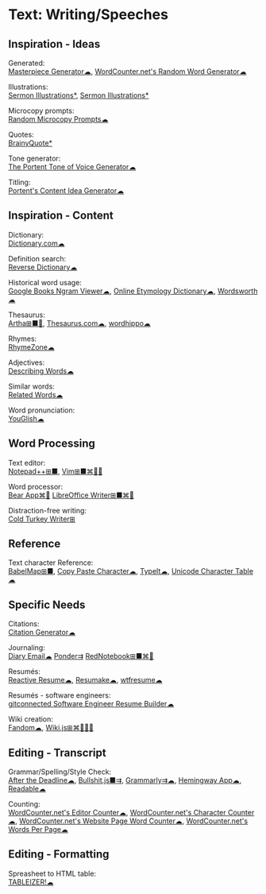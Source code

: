# Text: Writing/Speeches

## Inspiration - Ideas

Generated:  
[Masterpiece Generator☁](https://www.plot-generator.org.uk/),
[WordCounter.net's Random Word Generator☁](https://wordcounter.net/random-word-generator)

Illustrations:  
[Sermon Illustrations*](http://www.moreillustrations.com/),
[Sermon Illustrations*](http://www.sermonillustrations.com/)

Microcopy prompts:  
[Random Microcopy Prompts☁](https://dailyuxwriting.com/random-microcopy-prompt)

Quotes:  
[BrainyQuote*](https://www.brainyquote.com/)

Tone generator:  
[The Portent Tone of Voice Generator☁](https://www.portent.com/tools/tone-of-voice-generator)

Titling:  
[Portent's Content Idea Generator☁](https://www.portent.com/tools/title-maker/)

## Inspiration - Content

Dictionary:  
[Dictionary.com☁](https://www.dictionary.com/)

Definition search:  
[Reverse Dictionary☁](https://reversedictionary.org/)

Historical word usage:  
[Google Books Ngram Viewer☁](https://books.google.com/ngrams),
[Online Etymology Dictionary☁](https://www.etymonline.com/),
[Wordsworth☁](http://www.wordsworth.us/)

Thesaurus:  
[Artha⊞■🐧](http://artha.sourceforge.net/),
[Thesaurus.com☁](https://www.thesaurus.com/),
[wordhippo☁](https://www.wordhippo.com/)

Rhymes:  
[RhymeZone☁](https://www.rhymezone.com/)

Adjectives:  
[Describing Words☁](https://describingwords.io/)

Similar words:  
[Related Words☁](https://relatedwords.org/)

Word pronunciation:  
[YouGlish☁](https://youglish.com/)

## Word Processing

Text editor:  
[Notepad++⊞■](https://notepad-plus-plus.org/),
[Vim⊞■⌘🐧🤖](https://www.vim.org/)
  
Word processor:  
[Bear App⌘🍎](https://bear.app)
[LibreOffice Writer⊞■⌘🐧](https://www.libreoffice.org/)

Distraction-free writing:  
[Cold Turkey Writer⊞](https://getcoldturkey.com/writer/)

## Reference

Text character Reference:  
[BabelMap⊞■](http://www.babelstone.co.uk/Software/BabelMap.html),
[Copy Paste Character☁](https://www.copypastecharacter.com/),
[TypeIt☁](https://www.typeit.org/),
[Unicode Character Table☁](https://unicode-table.com)

## Specific Needs

Citations:  
[Citation Generator☁](https://www.citationgenerator.com/)

Journaling:  
[Diary Email☁](https://diaryemail.com/)
[Ponder⇉](https://getponder.app/)
[RedNotebook⊞■⌘🐧](https://rednotebook.sourceforge.io/)

Resumés:  
[Reactive Resume☁](https://rx-resume.web.app/),
[Resumake☁](https://resumake.io/),
[wtfresume☁](https://wtfresume.com/)

Resumés - software engineers:  
[gitconnected Software Engineer Resume Builder☁](https://gitconnected.com/resume-builder)

Wiki creation:  
[Fandom☁](https://www.fandom.com/),
[Wiki.js⊞⌘🐧🍎🤖](https://wiki.js.org/)

## Editing - Transcript

Grammar/Spelling/Style Check:  
[After the Deadline☁](https://www.polishmywriting.com/),
[Bullshit.js■⇉](https://mourner.github.io/bullshit.js/),
[Grammarly⇉☁](https://app.grammarly.com/),
[Hemingway App☁](http://www.hemingwayapp.com/),
[Readable☁](https://app.readable.com/text/?demo)

Counting:  
[WordCounter.net's Editor Counter☁](https://wordcounter.net/edit-counter),
[WordCounter.net's Character Counter☁](https://wordcounter.net/character-count),
[WordCounter.net's Website Page Word Counter☁](https://wordcounter.net/website-word-count),
[WordCounter.net's Words Per Page☁](https://wordcounter.net/words-per-page)

## Editing - Formatting

Spreasheet to HTML table:  
[TABLEIZER!☁](https://www.tableizer.journalistopia.com/)
